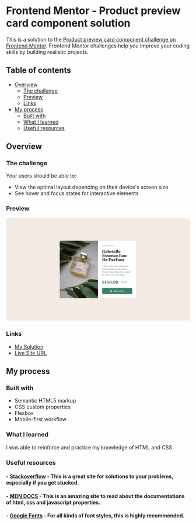 # Frontend Mentor - Product preview card component solution

This is a solution to the [Product preview card component challenge on Frontend Mentor](https://www.frontendmentor.io/challenges/product-preview-card-component-GO7UmttRfa). Frontend Mentor challenges help you improve your coding skills by building realistic projects.

## Table of contents

- [Overview](#overview)
  - [The challenge](#the-challenge)
  - [Preview](#preview)
  - [Links](#links)
- [My process](#my-process)
  - [Built with](#built-with)
  - [What I learned](#what-i-learned)
  - [Useful resources](#useful-resources)

## Overview

### The challenge

Your users should be able to:

- View the optimal layout depending on their device's screen size
- See hover and focus states for interactive elements

### Preview

![Interactive rating](images/desktop-design.jpg)

### Links

- [My Solution](https://www.frontendmentor.io/solutions/mobilefirst-workflow-_XFQW1wXY8)
- [Live Site URL](https://mike-dave.github.io/Product-preview-card-component/)

## My process

### Built with

- Semantic HTML5 markup
- CSS custom properties
- Flexbox
- Mobile-first workflow

### What I learned

I was able to reinforce and practice my knowledge of HTML and CSS

### Useful resources

#### - [Stackoverflow](https://stackoverflow.com/) - This is a great site for solutions to your problems, especially if you get stucked.

#### - [MDN DOCS](https://developer.mozilla.org/) - This is an amazing site to read about the documentations of html, css and javascript properties.

#### - [Google Fonts](https://fonts.google.com/) - For all kinds of font styles, this is highly recommended.
